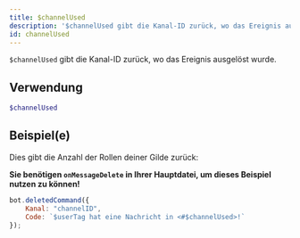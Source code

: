 ```yaml
---
title: $channelUsed
description: '$channelUsed gibt die Kanal-ID zurück, wo das Ereignis ausgelöst wurde.'
id: channelUsed
---
```


`$channelUsed` gibt die Kanal-ID zurück, wo das Ereignis ausgelöst wurde.

## Verwendung

```php
$channelUsed
```

## Beispiel(e)

Dies gibt die Anzahl der Rollen deiner Gilde zurück:

**Sie benötigen `onMessageDelete` in Ihrer Hauptdatei, um dieses Beispiel nutzen zu können!**

```javascript
bot.deletedCommand({
    Kanal: "channelID",
    Code: `$userTag hat eine Nachricht in <#$channelUsed>!`
});
```
